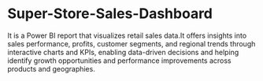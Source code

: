 # Super-Store-Sales-Dashboard
It is a Power BI report that visualizes retail sales data.It offers insights into sales performance, profits, customer segments, and regional trends through interactive charts and KPIs, enabling data-driven decisions and helping identify growth opportunities and performance improvements across products and geographies.
